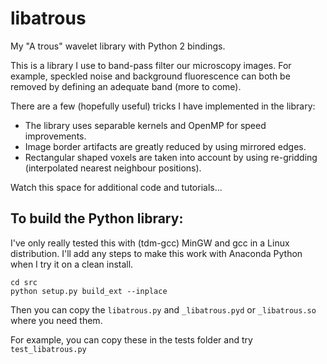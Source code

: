 # libatrous
My "A trous" wavelet library with Python 2 bindings.

This is a library I use to band-pass filter our microscopy images. For example, speckled noise and background fluorescence can both be removed by defining an adequate band (more to come).

There are a few (hopefully useful) tricks I have implemented in the library:

* The library uses separable kernels and OpenMP for speed improvements.
* Image border artifacts are greatly reduced by using mirrored edges.
* Rectangular shaped voxels are taken into account by using re-gridding (interpolated nearest neighbour positions).

Watch this space for additional code and tutorials...

## To build the Python library:
I've only really tested this with (tdm-gcc) MinGW and gcc in a Linux distribution. I'll add any steps to make this work with Anaconda Python when I try it on a clean install.

```
cd src
python setup.py build_ext --inplace
```
Then you can copy the ```libatrous.py``` and ```_libatrous.pyd``` or ```_libatrous.so``` where you need them.

For example, you can copy these in the tests folder and try ```test_libatrous.py```

